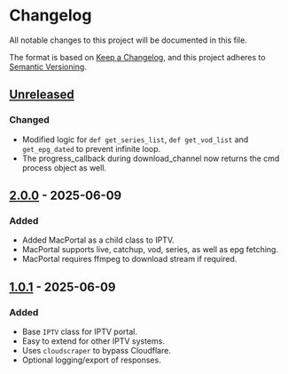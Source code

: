 # Changelog

All notable changes to this project will be documented in this file.

The format is based on [Keep a Changelog](https://keepachangelog.com/en/1.1.0/),
and this project adheres to [Semantic Versioning](https://semver.org/spec/v2.0.0.html).

## [Unreleased]

### Changed

- Modified logic for `def get_series_list`, `def get_vod_list` and `get_epg_dated` to prevent infinite loop.
- The progress_callback during download_channel now returns the cmd process object as well.

## [2.0.0] - 2025-06-09

### Added

- Added MacPortal as a child class to IPTV.
- MacPortal supports live, catchup, vod, series, as well as epg fetching.
- MacPortal requires ffmpeg to download stream if required.

## [1.0.1] - 2025-06-09

### Added

- Base `IPTV` class for IPTV portal.
- Easy to extend for other IPTV systems.
- Uses `cloudscraper` to bypass Cloudflare.
- Optional logging/export of responses.

[unreleased]: https://github.com/BhagyaJyoti22006/iptvpy/compare/v2.0.0...HEAD
[2.0.0]: https://github.com/BhagyaJyoti22006/iptvpy/compare/v1.0.1...v2.0.0
[1.0.1]: https://github.com/BhagyaJyoti22006/iptvpy/releases/tag/v1.0.1